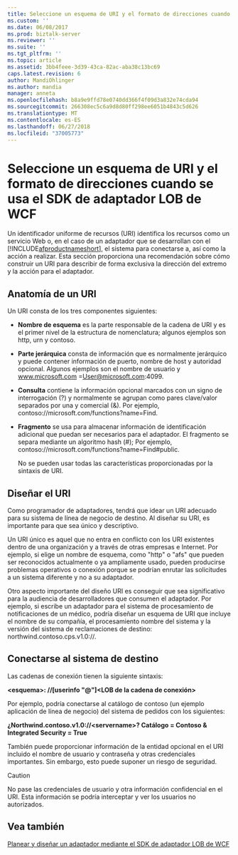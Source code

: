 ```yaml
---
title: Seleccione un esquema de URI y el formato de direcciones cuando se usa el SDK de adaptador LOB de WCF | Microsoft Docs
ms.custom: ''
ms.date: 06/08/2017
ms.prod: biztalk-server
ms.reviewer: ''
ms.suite: ''
ms.tgt_pltfrm: ''
ms.topic: article
ms.assetid: 3bb4feee-3d39-43ca-82ac-aba38c13bc69
caps.latest.revision: 6
author: MandiOhlinger
ms.author: mandia
manager: anneta
ms.openlocfilehash: b8a9e9ffd78e0740dd366f4f09d3a832e74cda94
ms.sourcegitcommit: 266308ec5c6a9d8d80ff298ee6051b4843c5d626
ms.translationtype: MT
ms.contentlocale: es-ES
ms.lasthandoff: 06/27/2018
ms.locfileid: "37005773"
---
```

# <a name="select-a-uri-scheme-and-addressing-format-when-using-the-wcf-lob-adapter-sdk"></a>Seleccione un esquema de URI y el formato de direcciones cuando se usa el SDK de adaptador LOB de WCF
Un identificador uniforme de recursos (URI) identifica los recursos como un servicio Web o, en el caso de un adaptador que se desarrollan con el [!INCLUDE[afproductnameshort](../../includes/afproductnameshort-md.md)], el sistema para conectarse a, así como la acción a realizar. Esta sección proporciona una recomendación sobre cómo construir un URI para describir de forma exclusiva la dirección del extremo y la acción para el adaptador.  
  
## <a name="anatomy-of-a-uri"></a>Anatomía de un URI  
 Un URI consta de los tres componentes siguientes:  
  
- **Nombre de esquema** es la parte responsable de la cadena de URI y es el primer nivel de la estructura de nomenclatura; algunos ejemplos son http, urn y contoso.  
  
- **Parte jerárquica** consta de información que es normalmente jerárquico y puede contener información de puerto, nombre de host y autoridad opcional. Algunos ejemplos son el nombre de usuario y www.microsoft.com =User@microsoft.com:4099.  
  
- **Consulta** contiene la información opcional marcados con un signo de interrogación (?) y normalmente se agrupan como pares clave/valor separados por una y comercial (&). Por ejemplo, contoso://microsoft.com/functions?name=Find.  
  
- **Fragmento** se usa para almacenar información de identificación adicional que puedan ser necesarios para el adaptador. El fragmento se separa mediante un algoritmo hash (#); Por ejemplo, contoso://microsoft.com/functions?name=Find#public.  
  
  No se pueden usar todas las características proporcionadas por la sintaxis de URI.  
  
## <a name="designing-the-uri"></a>Diseñar el URI  
 Como programador de adaptadores, tendrá que idear un URI adecuado para su sistema de línea de negocio de destino. Al diseñar su URI, es importante para que sea único y descriptivo.  
  
 Un URI único es aquel que no entra en conflicto con los URI existentes dentro de una organización y a través de otras empresas e Internet. Por ejemplo, si elige un nombre de esquema, como "http" o "afs" que pueden ser reconocidos actualmente o ya ampliamente usado, pueden producirse problemas operativos o conexión porque se podrían enrutar las solicitudes a un sistema diferente y no a su adaptador.  
  
 Otro aspecto importante del diseño URI es conseguir que sea significativo para la audiencia de desarrolladores que consumen el adaptador. Por ejemplo, si escribe un adaptador para el sistema de procesamiento de notificaciones de un médico, podría diseñar un esquema de URI que incluye el nombre de su compañía, el procesamiento nombre del sistema y la versión del sistema de reclamaciones de destino: northwind.contoso.cps.v1.0://.  
  
## <a name="connecting-to-the-target-system"></a>Conectarse al sistema de destino  
 Las cadenas de conexión tienen la siguiente sintaxis:  
  
 **\<esquema\>: //[userinfo "\@"]\<LOB de la cadena de conexión\>**  
  
 Por ejemplo, podría conectarse al catálogo de contoso (un ejemplo aplicación de línea de negocio) del sistema de pedidos con los siguientes:  
  
 **¿Northwind.contoso.v1.0://\<servername\>? Catálogo = Contoso & Integrated Security = True**  
  
 También puede proporcionar información de la entidad opcional en el URI incluido el nombre de usuario y contraseña y otras credenciales importantes. Sin embargo, esto puede suponer un riesgo de seguridad.  
  
> [!CAUTION]
>  No pase las credenciales de usuario y otra información confidencial en el URI. Esta información se podría interceptar y ver los usuarios no autorizados.  
  
## <a name="see-also"></a>Vea también  
 [Planear y diseñar un adaptador mediante el SDK de adaptador LOB de WCF](../../adapters-and-accelerators/wcf-lob-adapter-sdk/plan-and-design-an-adapter-using-the-wcf-lob-adapter-sdk.md)